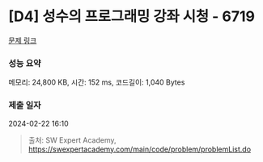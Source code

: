 # [D4] 성수의 프로그래밍 강좌 시청 - 6719 

[문제 링크](https://swexpertacademy.com/main/code/problem/problemDetail.do?contestProbId=AWd7sgDatsMDFAUh) 

### 성능 요약

메모리: 24,800 KB, 시간: 152 ms, 코드길이: 1,040 Bytes

### 제출 일자

2024-02-22 16:10



> 출처: SW Expert Academy, https://swexpertacademy.com/main/code/problem/problemList.do
